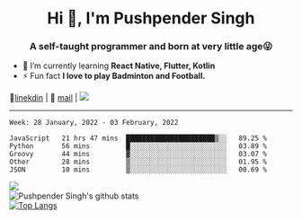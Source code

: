 <h1 align="center">Hi 👋, I'm Pushpender Singh</h1>
<h3 align="center">A self-taught programmer and born at very little age😜</h3>

- 🌱 I’m currently learning **React Native, Flutter, Kotlin**
- ⚡ Fun fact **I love to play Badminton and Football.**

👔[linekdin](https://www.linkedin.com/in/pushpender-singh-240061202/) | 📧 [mail](mailto:pushpendersingh@p2devs.com) | ![](https://komarev.com/ghpvc/?username=pushpender-singh-ap&color=blue)


---

<!--START_SECTION:waka-->
```text
Week: 28 January, 2022 - 03 February, 2022

JavaScript   21 hrs 47 mins  ██████████████████████▒░░   89.25 % 
Python       56 mins         █░░░░░░░░░░░░░░░░░░░░░░░░   03.89 % 
Groovy       44 mins         ▓░░░░░░░░░░░░░░░░░░░░░░░░   03.07 % 
Other        28 mins         ▒░░░░░░░░░░░░░░░░░░░░░░░░   01.95 % 
JSON         10 mins         ▒░░░░░░░░░░░░░░░░░░░░░░░░   00.69 % 
```
<!--END_SECTION:waka-->

<img align="left" src="https://github-readme-streak-stats.herokuapp.com/?user=pushpender-singh-ap&theme=dark" /></br>
![Pushpender Singh's github stats](https://github-readme-stats.vercel.app/api?username=pushpender-singh-ap&show_icons=true&theme=radical&count_private=true)</br>
[![Top Langs](https://github-readme-stats.vercel.app/api/top-langs/?username=pushpender-singh-ap&theme=radical)](https://github.com/pushpender-singh-ap/github-readme-stats)
